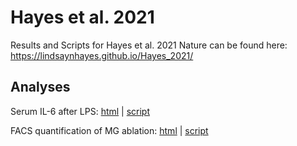 # Hayes et al. 2021

Results and Scripts for Hayes et al. 2021 Nature can be found here:
https://lindsaynhayes.github.io/Hayes_2021/

## **Analyses**
Serum IL-6 after LPS: 
[html]( https://lindsaynhayes.github.io/Hayes_2021/Serum_LPS/Serum_LPS.html )  |  [script](https://github.com/lindsaynhayes/Hayes_2021/blob/gh-pages/Serum_LPS/LPS_Serum.Rmd)


FACS quantification of MG ablation: 
[html]( https://lindsaynhayes.github.io/Hayes_2021/FACS/Fig_ED7e.html )  |  [script](https://github.com/lindsaynhayes/Hayes_2021/blob/gh-pages/FACS/Fig_ED7e.Rmd)
